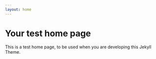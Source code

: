 ```yaml
---
layout: home
---
```


<!-- This file is provided only for local testing -->

# Your test home page

This is a test home page, to be used when you are developing this Jekyll Theme.